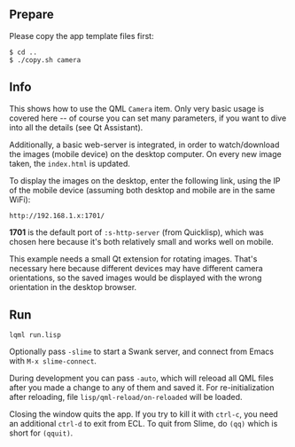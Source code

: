 
Prepare
-------

Please copy the app template files first:
```
$ cd ..
$ ./copy.sh camera
```


Info
----

This shows how to use the QML `Camera` item. Only very basic usage is covered
here -- of course you can set many parameters, if you want to dive into all the
details (see Qt Assistant).

Additionally, a basic web-server is integrated, in order to watch/download the
images (mobile device) on the desktop computer. On every new image taken, the
`index.html` is updated.

To display the images on the desktop, enter the following link, using the IP of
the mobile device (assuming both desktop and mobile are in the same WiFi):

```
http://192.168.1.x:1701/
```
**1701** is the default port of `:s-http-server` (from Quicklisp), which was
chosen here because it's both relatively small and works well on mobile.

This example needs a small Qt extension for rotating images. That's necessary
here because different devices may have different camera orientations, so the
saved images would be displayed with the wrong orientation in the desktop
browser.



Run
---
```
lqml run.lisp
```
Optionally pass `-slime` to start a Swank server, and connect from Emacs with
`M-x slime-connect`.

During development you can pass `-auto`, which will releoad all QML files after
you made a change to any of them and saved it. For re-initialization after
reloading, file `lisp/qml-reload/on-reloaded` will be loaded.

Closing the window quits the app. If you try to kill it with `ctrl-c`, you need
an additional `ctrl-d` to exit from ECL. To quit from Slime, do `(qq)` which is
short for `(qquit)`.

